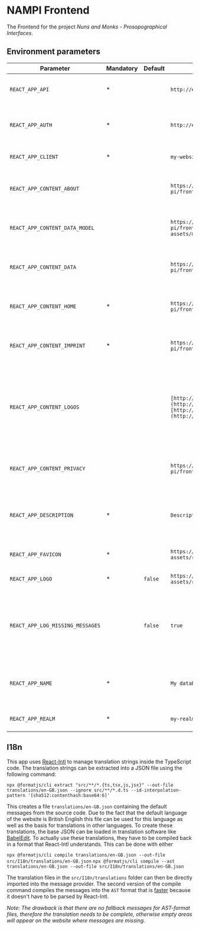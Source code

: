 # NAMPI Frontend

The Frontend for the project _Nuns and Monks - Prosopographical Interfaces_.

## Environment parameters

| Parameter                        | Mandatory | Default | Example                                                                                                                     | Description                                                                                            |
| -------------------------------- | --------- | ------- | --------------------------------------------------------------------------------------------------------------------------- | ------------------------------------------------------------------------------------------------------ |
| `REACT_APP_API`                  | \*        |         | `http://example.com/api`                                                                                                    | The URL of the NAMPI API entrypoint                                                                    |
| `REACT_APP_AUTH`                 | \*        |         | `http://example.com/keycloak/auth`                                                                                          | The URL of of the Keycloak auth endpoint                                                               |
| `REACT_APP_CLIENT`               | \*        |         | `my-website`                                                                                                                | The Keycloak client ID                                                                                 |
| `REACT_APP_CONTENT_ABOUT`        |           |         | `https://raw.githubusercontent.com/nam-pi/frontend-assets/main/texts/about/`                                                | The markdown content for the about page                                                                |
| `REACT_APP_CONTENT_DATA_MODEL`   |           |         | `https://raw.githubusercontent.com/nam-pi/frontend-assets/main/texts/dataModel/`                                            | The markdown content for the data model page                                                           |
| `REACT_APP_CONTENT_DATA`         |           |         | `https://raw.githubusercontent.com/nam-pi/frontend-assets/main/texts/data/`                                                 | The markdown content for the data page                                                                 |
| `REACT_APP_CONTENT_HOME`         | \*        |         | `https://raw.githubusercontent.com/nam-pi/frontend-assets/main/texts/home/`                                                 | The markdown content for the home page                                                                 |
| `REACT_APP_CONTENT_IMPRINT`      | \*        |         | `https://raw.githubusercontent.com/nam-pi/frontend-assets/main/texts/imprint/`                                              | The markdown content for the imprint page                                                              |
| `REACT_APP_CONTENT_LOGOS`        |           |         | `[http://example.com/img1.jpg](http://example.com),[http://another.example.com/img2.png](http://another.example.com/start)` | A comma separated list of markdown links that will be added to the footer. The part in square brackets |
| `REACT_APP_CONTENT_PRIVACY`      |           |         | `https://raw.githubusercontent.com/nam-pi/frontend-assets/main/texts/privacy/`                                              | The markdown content for the privacy page                                                              |
| `REACT_APP_DESCRIPTION`          | \*        |         | `Description of the website`                                                                                                | The description of the website to use in the HTML meta tag                                             |
| `REACT_APP_FAVICON`              | \*        |         | `https://github.com/nam-pi/frontend-assets/raw/main/imgs/favicon.ico`                                                       | The favicon as a \*.ico file                                                                           |
| `REACT_APP_LOGO`                 | \*        | `false` | `https://github.com/nam-pi/frontend-assets/raw/main/imgs/nampi.jpg`                                                         | The URL to the logo image file                                                                         |
| `REACT_APP_LOG_MISSING_MESSAGES` |           | `false` | `true`                                                                                                                      | Whether or not output a warning in the browser console for missing i18n messages                       |
| `REACT_APP_NAME`                 | \*        |         | `My database`                                                                                                               | The app name to be used in various places of the UI                                                    |
| `REACT_APP_REALM`                | \*        |         | `my-realm`                                                                                                                  | The Keycloak realm name                                                                                |

## I18n

This app uses [React-Intl](https://formatjs.io/docs/react-intl) to manage
translation strings inside the TypeScript code. The translation strings can be
extracted into a JSON file using the following command:

`npx @formatjs/cli extract "src/**/*.{ts,tsx,js,jsx}" --out-file translations/en-GB.json --ignore src/**/*.d.ts --id-interpolation-pattern '[sha512:contenthash:base64:6]'`

This creates a file `translations/en-GB.json` containing the default messages
from the source code. Due to the fact that the default language of the website
is British English this file can be used for this language as well as the basis
for translations in other languages. To create these translations, the base JSON
can be loaded in translation software like
[BabelEdit](https://www.codeandweb.com/babeledit/tutorials/how-to-translate-your-react-app-with-react-intl).
To actually use these translations, they have to be compiled back in a format
that React-Intl understands. This can be done with either

`npx @formatjs/cli compile translations/en-GB.json --out-file src/I18n/translations/en-GB.json`
`npx @formatjs/cli compile --ast translations/en-GB.json --out-file src/I18n/translations/en-GB.json`

The translation files in the `src/I18n/translations` folder can then be directly
imported into the message provider. The second version of the compile command
compiles the messages into the `AST` format that is
[faster](https://formatjs.io/docs/getting-started/message-distribution#compiling-messages)
because it doesn't have to be parsed by React-Intl.

_Note: The drawback is that there are no fallback messages for AST-format files,
therefore the translation needs to be complete, otherwise empty areas will
appear on the website where messages are missing._
